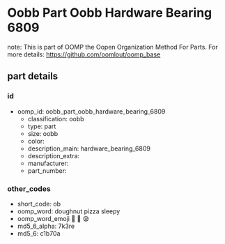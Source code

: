 # Oobb Part Oobb Hardware Bearing 6809  

note: This is part of OOMP the Oopen Organization Method For Parts. For more details: https://github.com/oomlout/oomp_base

##  part details





### id
* oomp_id: oobb_part_oobb_hardware_bearing_6809
  * classification: oobb
  * type: part
  * size: oobb
  * color: 
  * description_main: hardware_bearing_6809
  * description_extra: 
  * manufacturer: 
  * part_number: 

### other_codes
* short_code: ob
* oomp_word: doughnut pizza sleepy
* oomp_word_emoji :doughnut: :pizza: :sleepy:
* md5_6_alpha: 7k3re
* md5_6: c1b70a